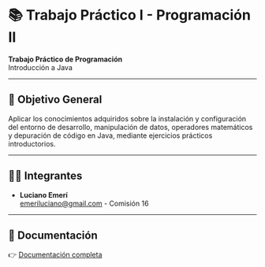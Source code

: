 # 📚 Trabajo Práctico I - Programación II

**Trabajo Práctico de Programación**  
Introducción a Java

---

## 📝 Objetivo General

Aplicar los conocimientos adquiridos sobre la instalación y configuración del entorno de desarrollo, manipulación de datos, operadores matemáticos y depuración de código en Java, mediante ejercicios prácticos introductorios. 

---

## 👨‍💻 Integrantes

- **Luciano Emerí**  
  [emeriluciano@gmail.com](mailto:emeriluciano@gmail.com) - Comisión 16

---

## 📄 Documentación

👉 [Documentación completa](https://docs.google.com/document/d/1DJfLt1-PeWyWmxACPfD554RL7cKeZBSogpB4I_q63Fw/edit?usp=sharing)

